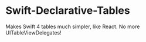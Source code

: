 # Swift-Declarative-Tables
Makes Swift 4 tables much simpler, like React. No more UITableViewDelegates!
